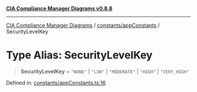 [**CIA Compliance Manager Diagrams v0.8.8**](../../../README.md)

***

[CIA Compliance Manager Diagrams](../../../modules.md) / [constants/appConstants](../README.md) / SecurityLevelKey

# Type Alias: SecurityLevelKey

> **SecurityLevelKey** = `"NONE"` \| `"LOW"` \| `"MODERATE"` \| `"HIGH"` \| `"VERY_HIGH"`

Defined in: [constants/appConstants.ts:16](https://github.com/Hack23/cia-compliance-manager/blob/283c1f3ddf6c7084b20c21176cda3bc5166ffcb9/src/constants/appConstants.ts#L16)
